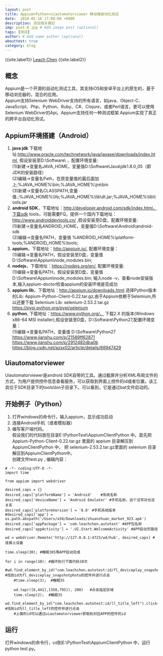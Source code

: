 ```yaml
---
layout: post
title: Appium+Python+uiautomatorviewer 移动端自动化测试
date:  2018-05-16 17:08:00 +0900  
description: 测试相关摘记
img: post-8.jpg # Add image post (optional)
tags: [测试]
author: # Add name author (optional)
abouttest: true
category: blog
---
```


{{site.label1}} <a href="https://github.com/leach-chen/leach-chen.github.io/" target="\_blank">Leach Chen</a> {{site.label2}}

## 概念 ##
Appium是一个开源的自动化测试工具，其支持iOS和安卓平台上的原生的，基于移动浏览器的，混合的应用。<br>
Appium支持Selenium WebDriver支持的所有语言，如java、Object-C、JavaScript、Php、Python、Ruby、C#、Clojure，或者Perl语言，更可以使用Selenium WebDriver的Api。Appium支持任何一种测试框架.Appium实现了真正的跨平台自动化测试。


## Appium环境搭建（Android） ##
1. **java jdk** 下载地址:http://www.oracle.com/technetwork/java/javase/downloads/index.html, 假设安装至D:\Software\ ，配置环境变量:<br>
(1)新建->变量名JAVA_HOME，变量值D:\Software\Java\jdk1.8.0_05（即JDK的安装路径） <br>
(2)编辑->变量名Path，在原变量值的最后面加上;%JAVA_HOME%\bin;%JAVA_HOME%\jre\bin <br>
(3)新建->变量名CLASSPATH,变量值.;%JAVA_HOME%\lib;%JAVA_HOME%\lib\dt.jar;%JAVA_HOME%\lib\tools.jar <br>
1. **android SDK**，下载地址：http://developer.android.com/sdk/index.html，下载sdk tools，可能需要FQ，提供一个国内下载地址：http://www.androiddevtools.cn/ ,假设安装至D盘，配置环境变量:<br>
(1)新建->变量名ANDROID_HOME，变量值D:\Software\Android\android-sdk <br>
(2)编辑->变量名PATH，变量值 %ANDROID_HOME%\platform-tools;%ANDROID_HOME%\tools; <br>
1. **appium**，下载地址：http://appium.io/, 配置环境变量： <br>
(1)编辑->变量名PATH，假设安装至D盘，变量值 D:\Software\Appium\node_modules\.bin;  <br>
1. **nodejs**，下载地址：https://nodejs.org/en/, 配置环境变量:  <br>
(1)编辑->变量名PATH，假设安装至D盘，变量值 D:\Software\Appium\node_modules\.bin; 输入node -v，查看node安装版本,输入appium-doctor检查appium的安装环境是否成功
1. **appium lib**，下载地址：http://appium.io/downloads.html  选择Python版本的Lib: Appium-Python-Client-0.22.tar.gz,由于Appium依赖于Selemium,所以还要下载 Selemium Lib: selenium-2.53.2.tar.gz https://pypi.python.org/pypi/selenium
1. **python**, 下载地址：https://www.python.org/，  下载2.X 的版本(Windows x86-64 MSI installer),假设安装至D盘，D:\Software\Python27,配置环境变量： <br>
(1)编辑->变量名PATH，变量值 D:\Software\Python27  https://www.jianshu.com/p/21589ff62871 https://www.jianshu.com/p/2912482dba0b https://blog.csdn.net/azsx02/article/details/68947429<br>


## Uiautomatorviewer ##
Uiautomatorviewer是android SDK自带的工具。通过截屏并分析XML布局文件的方式，为用户提供控件信息查看服务，可以获取到界面上控件的id或者位置。该工具位于SDK目录下的tools\bin子目录下。可以看到，它是通过bat文件启动的。

## 开始例子（Python） ##
1. 打开windows的命令行，输入appium，显示成功启动<br>
1. 连接Android手机（或者模拟器）<br>
1. 编写客户端代码。<br>
假设我们的代码放在目录E:\PythonTest\AppiumClientPython 中。首先把 Appium-Python-Client-0.22.tar.gz 里面的 appium 目录解压到AppiumClientPython 中， 把 selenium-2.53.2.tar.gz里面的 selenium 目录解压到AppiumClientPython中。<br>
创建文件test.py , 编辑内容：<br>

```
# -*- coding:UTF-8 -*-
import time

from appium import webdriver

desired_caps = {}
desired_caps['platformName'] = 'Android'	#系统名称
desired_caps['deviceName'] = 'Android Emulator' #手机名称，这个没写对也没关系
desired_caps['platformVersion'] = '8.0'	#手机系统版本
#desired_caps['app'] = os.path.abspath('/Users/a58/Downloads/zhuanzhuan_market_923.apk')
desired_caps['appPackage'] = 'com.leachchen.autotest' #APP包名称
desired_caps['appActivity'] = '.UI.Start.WelcomeActivity' #APP启动页路径

wd = webdriver.Remote('http://127.0.0.1:4723/wd/hub', desired_caps)	#连接上设备

time.sleep(30);	#睡眠30S等APP启动完成

for i in range(10):	#循环执行下面代码10次
	#wd.find_element_by_id("com.leachchen.autotest:id/fl_deviceplay_snapshotphoto").click();  #找到id为fl_deviceplay_snapshotphoto的控件并进行点击
	#time.sleep(3);  #睡眠3S

	wd.tap(([6,441],[358,795]), 200)   #点击指定区域
	time.sleep(2);	#睡眠3S
	wd.find_element_by_id("com.leachchen.autotest:id/ll_title_left").click();   #找到id为ll_title_left的控件并进行点击
	#上面的id可以通过uiautomatorviewer获取到对应APP的控件的id
```

## 运行 ##
打开windows的命令行，cd到E:\PythonTest\AppiumClientPython 中，运行 python test.py。
